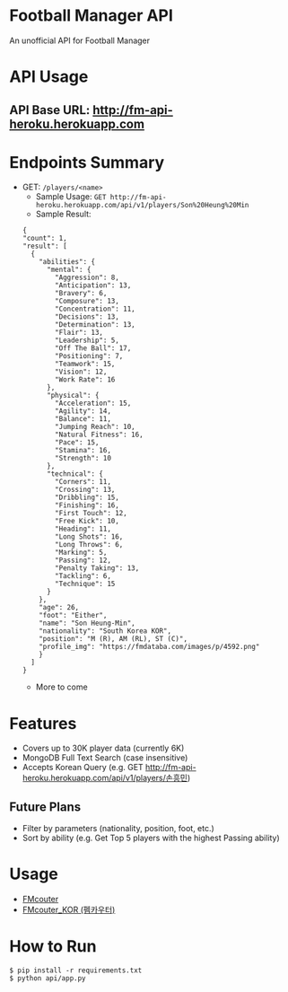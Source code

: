 # Football Manager API
An unofficial API for Football Manager

# API Usage
## API Base URL: http://fm-api-heroku.herokuapp.com

# Endpoints Summary
- GET: `/players/<name>`
  - Sample Usage: `GET http://fm-api-heroku.herokuapp.com/api/v1/players/Son%20Heung%20Min`
  - Sample Result:
  ```
  {
  "count": 1, 
  "result": [
    {
      "abilities": {
        "mental": {
          "Aggression": 8, 
          "Anticipation": 13, 
          "Bravery": 6, 
          "Composure": 13, 
          "Concentration": 11, 
          "Decisions": 13, 
          "Determination": 13, 
          "Flair": 13, 
          "Leadership": 5, 
          "Off The Ball": 17, 
          "Positioning": 7, 
          "Teamwork": 15, 
          "Vision": 12, 
          "Work Rate": 16
        }, 
        "physical": {
          "Acceleration": 15, 
          "Agility": 14, 
          "Balance": 11, 
          "Jumping Reach": 10, 
          "Natural Fitness": 16, 
          "Pace": 15, 
          "Stamina": 16, 
          "Strength": 10
        }, 
        "technical": {
          "Corners": 11, 
          "Crossing": 13, 
          "Dribbling": 15, 
          "Finishing": 16, 
          "First Touch": 12, 
          "Free Kick": 10, 
          "Heading": 11, 
          "Long Shots": 16, 
          "Long Throws": 6, 
          "Marking": 5, 
          "Passing": 12, 
          "Penalty Taking": 13, 
          "Tackling": 6, 
          "Technique": 15
        }
      }, 
      "age": 26, 
      "foot": "Either", 
      "name": "Son Heung-Min", 
      "nationality": "South Korea KOR", 
      "position": "M (R), AM (RL), ST (C)", 
      "profile_img": "https://fmdataba.com/images/p/4592.png"
      }
    ]
  }
  ```
  - More to come
 
# Features
- Covers up to 30K player data (currently 6K)
- MongoDB Full Text Search (case insensitive)
- Accepts Korean Query (e.g. GET http://fm-api-heroku.herokuapp.com/api/v1/players/손흥민)

## Future Plans
- Filter by parameters (nationality, position, foot, etc.)
- Sort by ability (e.g. Get Top 5 players with the highest Passing ability)

# Usage
- [FMcouter](https://github.com/whyjay17/football_manager_api/tree/master/use_case/FMcouter)
- [FMcouter_KOR (펨카우터)](https://github.com/whyjay17/football_manager_api/tree/master/use_case/FMcouter_KOR)

# How to Run
```
$ pip install -r requirements.txt
$ python api/app.py
